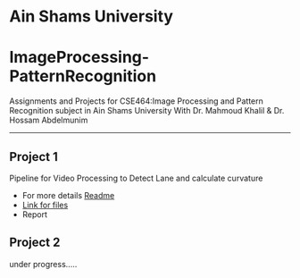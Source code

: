 # Ain Shams University
# ImageProcessing-PatternRecognition
Assignments and Projects for CSE464:Image Processing and Pattern Recognition subject in Ain Shams University With Dr. Mahmoud Khalil & Dr. Hossam Abdelmunim
***
## Project 1
Pipeline for Video Processing to Detect Lane and calculate curvature <br>
* For more details [Readme](https://github.com/ahmed192a/ImageProcessing-PatternRecognition/blob/main/P1.Advanced-Lane-Detection/README.md)
* [Link for files](https://github.com/ahmed192a/ImageProcessing-PatternRecognition/blob/main/P1.Advanced-Lane-Detection)
* Report

## Project 2
under progress.....

